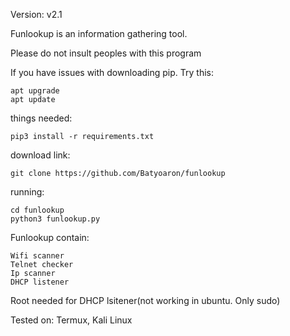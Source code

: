 Version: v2.1

Funlookup is an information gathering tool.

Please do not insult peoples with this program


If you have issues with downloading pip. Try this:

    apt upgrade
    apt update



things needed:


    pip3 install -r requirements.txt


download link:
   
    git clone https://github.com/Batyoaron/funlookup
    
running:
     
    cd funlookup
    python3 funlookup.py


Funlookup contain:

    Wifi scanner
    Telnet checker
    Ip scanner
    DHCP listener 

Root needed for DHCP lsitener(not working in ubuntu. Only sudo)

Tested on: 
   Termux, Kali Linux
